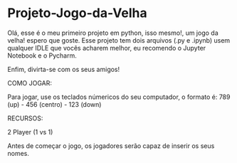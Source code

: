 # Projeto-Jogo-da-Velha

Olá, esse é o meu primeiro projeto em python, isso mesmo!, um jogo da velha! espero que goste. Esse projeto tem dois arquivos (.py e .ipynb) usem qualquer IDLE que vocês acharem melhor, eu recomendo o Jupyter Notebook e o Pycharm.

Enfim, divirta-se com os seus amigos!

COMO JOGAR:

Para jogar, use os teclados númericos do seu computador, o formato é: 789 (up) - 456 (centro) - 123 (down)
                                                     
RECURSOS:

2 Player (1 vs 1)

Antes de começar o jogo, os jogadores serão capaz de inserir os seus nomes.



